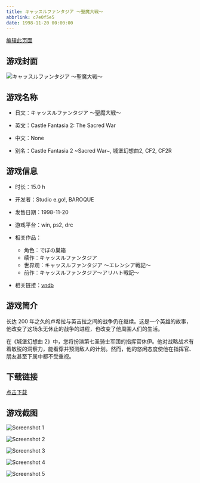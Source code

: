 ```yaml
---
title: キャッスルファンタジア ～聖魔大戦～
abbrlink: c7e0f5e5
date: 1998-11-20 00:00:00
---
```

[编辑此页面](https://github.com/ACG-3/ADV3-source/blob/main/source/_posts/%E3%81%A7%E3%81%BC%E3%81%AE%E5%B7%A3%E7%AE%B1.md)

## 游戏封面

![キャッスルファンタジア ～聖魔大戦～](https://pan.timero.xyz/d/onedrive/img_lib_001/%E3%81%A7%E3%81%BC%E3%81%AE%E5%B7%A3%E7%AE%B1_cover.avif)


## 游戏名称

- 日文：キャッスルファンタジア ～聖魔大戦～
- 英文：Castle Fantasia 2: The Sacred War
- 中文：None

- 别名：Castle Fantasia 2 ~Sacred War~, 城堡幻想曲2, CF2, CF2R


## 游戏信息

- 时长：15.0 h
- 开发者：Studio e.go!, BAROQUE
- 发售日期：1998-11-20
- 游戏平台：win, ps2, drc
- 相关作品：
   - 角色：でぼの巣箱
   - 续作：キャッスルファンタジア
   - 世界观：キャッスルファンタジア ～エレンシア戦記～
   - 前作：キャッスルファンタジア〜アリハト戦記〜

- 相关链接：[vndb](https://vndb.org/v106)


## 游戏简介

长达 200 年之久的卢希拉与英吉拉之间的战争仍在继续。这是一个英雄的故事，他改变了这场永无休止的战争的进程，也改变了他周围人们的生活。

在《城堡幻想曲 2》中，您将扮演第七圣骑士军团的指挥官休伊。他对战略战术有着敏锐的洞察力，能看穿并预测敌人的计划。然而，他的悠闲态度使他在指挥官、朋友甚至下属中都不受重视。


## 下载链接

[点击下载](https://pan.timero.xyz/onedrive/adv_lib_001/%E3%81%A7%E3%81%BC%E3%81%AE%E5%B7%A3%E7%AE%B1)


## 游戏截图


![Screenshot 1](https://pan.timero.xyz/d/onedrive/img_lib_001/%E3%81%A7%E3%81%BC%E3%81%AE%E5%B7%A3%E7%AE%B1_Screenshot_1.avif)

![Screenshot 2](https://pan.timero.xyz/d/onedrive/img_lib_001/%E3%81%A7%E3%81%BC%E3%81%AE%E5%B7%A3%E7%AE%B1_Screenshot_2.avif)

![Screenshot 3](https://pan.timero.xyz/d/onedrive/img_lib_001/%E3%81%A7%E3%81%BC%E3%81%AE%E5%B7%A3%E7%AE%B1_Screenshot_3.avif)

![Screenshot 4](https://pan.timero.xyz/d/onedrive/img_lib_001/%E3%81%A7%E3%81%BC%E3%81%AE%E5%B7%A3%E7%AE%B1_Screenshot_4.avif)

![Screenshot 5](https://pan.timero.xyz/d/onedrive/img_lib_001/%E3%81%A7%E3%81%BC%E3%81%AE%E5%B7%A3%E7%AE%B1_Screenshot_5.avif)

